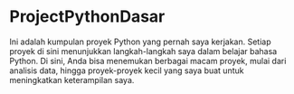 # ProjectPythonDasar
Ini adalah kumpulan proyek Python yang pernah saya kerjakan. Setiap proyek di sini menunjukkan langkah-langkah saya dalam belajar bahasa Python. Di sini, Anda bisa menemukan berbagai macam proyek, mulai dari analisis data, hingga proyek-proyek kecil yang saya buat untuk meningkatkan keterampilan saya.
